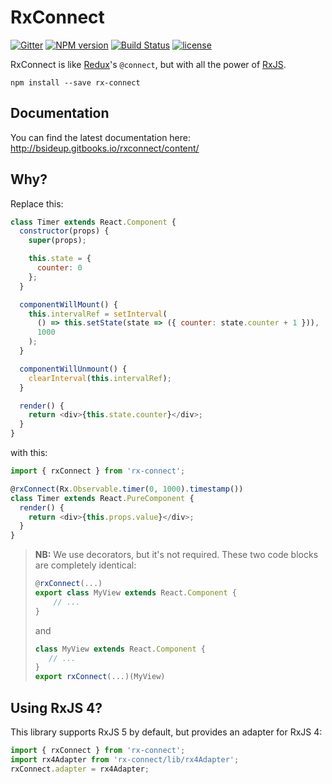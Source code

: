 # RxConnect

[![Gitter](https://badges.gitter.im/bsideup/rx-connect.svg)](https://gitter.im/bsideup/rx-connect)
[![NPM version](https://img.shields.io/npm/v/rx-connect.svg)](https://npmjs.com/package/rx-connect)
[![Build Status](https://travis-ci.org/bsideup/rx-connect.svg?branch=master)](https://travis-ci.org/bsideup/rx-connect)
[![license](https://img.shields.io/github/license/bsideup/rx-connect.svg?maxAge=2592000)]()

RxConnect is like [Redux](https://github.com/reactjs/redux)'s `@connect`, but with all the power of [RxJS](https://github.com/Reactive-Extensions/RxJS).

```
npm install --save rx-connect
```

<!--remove-->

## Documentation

You can find the latest documentation here: http://bsideup.gitbooks.io/rxconnect/content/

<!--endremove-->

## Why?

Replace this:

```javascript
class Timer extends React.Component {
  constructor(props) {
    super(props);

    this.state = {
      counter: 0
    };
  }

  componentWillMount() {
    this.intervalRef = setInterval(
      () => this.setState(state => ({ counter: state.counter + 1 })),
      1000
    );
  }

  componentWillUnmount() {
    clearInterval(this.intervalRef);
  }

  render() {
    return <div>{this.state.counter}</div>;
  }
}
```

with this:

```javascript
import { rxConnect } from 'rx-connect';

@rxConnect(Rx.Observable.timer(0, 1000).timestamp())
class Timer extends React.PureComponent {
  render() {
    return <div>{this.props.value}</div>;
  }
}
```

> **NB:** We use decorators, but it's not required. These two code blocks are completely identical:
>
> ```javascript
> @rxConnect(...)
> export class MyView extends React.Component {
>     // ...
> }
> ```
>
> and
>
> ```javascript
> class MyView extends React.Component {
>    // ...
> }
> export rxConnect(...)(MyView)
> ```

## Using RxJS 4?

This library supports RxJS 5 by default, but provides an adapter for RxJS 4:

```js
import { rxConnect } from 'rx-connect';
import rx4Adapter from 'rx-connect/lib/rx4Adapter';
rxConnect.adapter = rx4Adapter;
```
